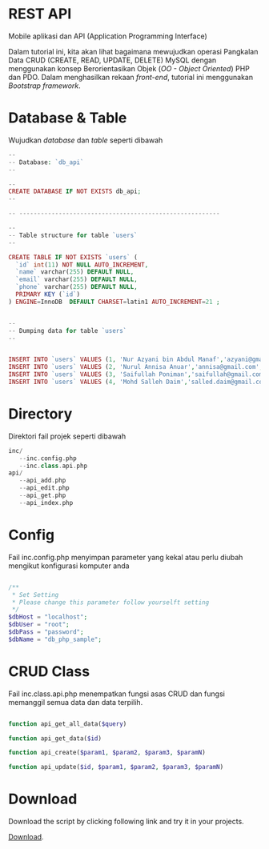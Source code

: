 # REST API
Mobile aplikasi dan API (Application Programming Interface)

Dalam tutorial ini, kita akan lihat bagaimana mewujudkan operasi 
Pangkalan Data CRUD (CREATE, READ, UPDATE, DELETE) MySQL dengan menggunakan konsep Berorientasikan Objek (_OO - Object Oriented_) PHP dan PDO.
Dalam menghasilkan rekaan _front-end_, tutorial ini menggunakan _Bootstrap framework_.



# Database & Table 

Wujudkan _database_ dan _table_ seperti dibawah

```php
--
-- Database: `db_api`
--

--
CREATE DATABASE IF NOT EXISTS db_api;
--

-- --------------------------------------------------------

--
-- Table structure for table `users`
--

CREATE TABLE IF NOT EXISTS `users` (
  `id` int(11) NOT NULL AUTO_INCREMENT,
  `name` varchar(255) DEFAULT NULL,
  `email` varchar(255) DEFAULT NULL,
  `phone` varchar(255) DEFAULT NULL,
  PRIMARY KEY (`id`)
) ENGINE=InnoDB  DEFAULT CHARSET=latin1 AUTO_INCREMENT=21 ;


-- 
-- Dumping data for table `users`
--


INSERT INTO `users` VALUES (1, 'Nur Azyani bin Abdul Manaf','azyani@gmail.com','0113456789');
INSERT INTO `users` VALUES (2, 'Nurul Annisa Anuar','annisa@gmail.com','0123456789');
INSERT INTO `users` VALUES (3, 'Saifullah Poniman','saifullah@gmail.com','0133456789');
INSERT INTO `users` VALUES (4, 'Mohd Salleh Daim','salled.daim@gmail.com','0143456789');

```

# Directory

Direktori fail projek seperti dibawah 

```php
inc/
   --inc.config.php
   --inc.class.api.php   
api/
   --api_add.php
   --api_edit.php
   --api_get.php
   --api_index.php

```

# Config

Fail inc.config.php menyimpan parameter yang kekal atau perlu diubah mengikut konfigurasi komputer anda

```php

/**
 * Set Setting 
 * Please change this parameter follow yourselft setting
 */
$dbHost = "localhost";
$dbUser = "root";
$dbPass = "password";
$dbName = "db_php_sample";

```

# CRUD Class

Fail inc.class.api.php menempatkan fungsi asas CRUD dan fungsi memanggil semua data dan data terpilih.

```php

function api_get_all_data($query)

function api_get_data($id)

function api_create($param1, $param2, $param3, $paramN)

function api_update($id, $param1, $param2, $param3, $paramN)


```

# Download

Download the script by clicking following link and try it in your projects.

[Download](https://github.com/kpkt/rest_api/archive/api.zip).

